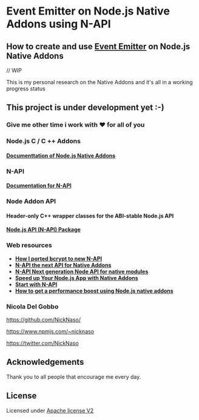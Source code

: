 # Event Emitter on Node.js Native Addons using N-API

## How to create and use **[Event Emitter](https://nodejs.org/dist/latest/docs/api/events.html)** on Node.js Native Addons

// WIP

This is my personal research on the Native Addons and it's all in a working progress status


## This project is under development yet :-) 
### Give me other time i work with :heart: for all of you


### Node.js C / C ++ Addons

#### [Documenttation of Node.js Native Addons](https://nodejs.org/dist/latest/docs/api/addons.html)

### N-API 

#### [Documentation for N-API](https://nodejs.org/dist/latest/docs/api/n-api.html)

### Node Addon API
#### Header-only C++ wrapper classes for the ABI-stable Node.js API
#### [Node.js API (N-API) Package](https://github.com/nodejs/node-addon-api/)

### Web resources

* **[How I ported bcrypt to new N-API](https://medium.com/the-node-js-collection/how-i-ported-bcrypt-to-new-n-api-d0b8c9fe6136)**
* **[N-API the next API for Native Addons](https://youtu.be/-Oniup60Afs)**
* **[N-API Next generation Node API for native modules](https://www.slideshare.net/michaeldawson3572846/n-apinode-summit2017final)**
* **[Speed up Your Node.js App with Native Addons](https://medium.com/the-node-js-collection/speed-up-your-node-js-app-with-native-addons-5e76a06f4a40)**
* **[Start with N-API](https://hackernoon.com/n-api-and-getting-started-with-writing-c-addons-for-node-js-cf061b3eae75)**
* **[How to get a performance boost using Node.js native addons](https://medium.com/developers-writing/how-to-get-a-performance-boost-using-node-js-native-addons-fd3a24719c85)**

### Nicola Del Gobbo

<https://github.com/NickNaso/>

<https://www.npmjs.com/~nicknaso>

<https://twitter.com/NickNaso>

## Acknowledgements

Thank you to all people that encourage me every day.

## License

Licensed under [Apache license V2](./LICENSE)
